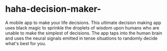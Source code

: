 # haha-decision-maker-
A mobile app to make your life decisions. This ultimate decision making app uses black magic to sprinkle the droplets of wisdom upon humans who are unable to make the simplest of decisions. The app taps into the human brain and uses the neural signals emitted in tense situations to randomly decide what's best for you. 
